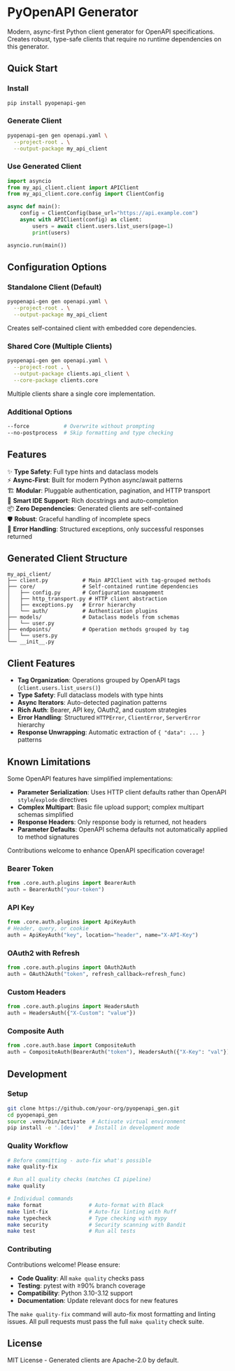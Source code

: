# PyOpenAPI Generator

Modern, async-first Python client generator for OpenAPI specifications. Creates robust, type-safe clients that require no runtime dependencies on this generator.

## Quick Start

### Install
```bash
pip install pyopenapi-gen
```

### Generate Client
```bash
pyopenapi-gen gen openapi.yaml \
  --project-root . \
  --output-package my_api_client
```

### Use Generated Client
```python
import asyncio
from my_api_client.client import APIClient
from my_api_client.core.config import ClientConfig

async def main():
    config = ClientConfig(base_url="https://api.example.com")
    async with APIClient(config) as client:
        users = await client.users.list_users(page=1)
        print(users)

asyncio.run(main())
```

## Configuration Options

### Standalone Client (Default)
```bash
pyopenapi-gen gen openapi.yaml \
  --project-root . \
  --output-package my_api_client
```
Creates self-contained client with embedded core dependencies.

### Shared Core (Multiple Clients)
```bash
pyopenapi-gen gen openapi.yaml \
  --project-root . \
  --output-package clients.api_client \
  --core-package clients.core
```
Multiple clients share a single core implementation.

### Additional Options
```bash
--force           # Overwrite without prompting
--no-postprocess  # Skip formatting and type checking
```

## Features

✨ **Type Safety**: Full type hints and dataclass models  
⚡ **Async-First**: Built for modern Python async/await patterns  
🏗️ **Modular**: Pluggable authentication, pagination, and HTTP transport  
🧠 **Smart IDE Support**: Rich docstrings and auto-completion  
📦 **Zero Dependencies**: Generated clients are self-contained  
🛡️ **Robust**: Graceful handling of incomplete specs  
🎯 **Error Handling**: Structured exceptions, only successful responses returned

## Generated Client Structure

```
my_api_client/
├── client.py           # Main APIClient with tag-grouped methods
├── core/               # Self-contained runtime dependencies
│   ├── config.py       # Configuration management
│   ├── http_transport.py # HTTP client abstraction
│   ├── exceptions.py   # Error hierarchy
│   └── auth/           # Authentication plugins
├── models/             # Dataclass models from schemas
│   └── user.py
├── endpoints/          # Operation methods grouped by tag
│   └── users.py
└── __init__.py
```

## Client Features

- **Tag Organization**: Operations grouped by OpenAPI tags (`client.users.list_users()`)
- **Type Safety**: Full dataclass models with type hints
- **Async Iterators**: Auto-detected pagination patterns
- **Rich Auth**: Bearer, API key, OAuth2, and custom strategies
- **Error Handling**: Structured `HTTPError`, `ClientError`, `ServerError` hierarchy
- **Response Unwrapping**: Automatic extraction of `{ "data": ... }` patterns

## Known Limitations

Some OpenAPI features have simplified implementations:

- **Parameter Serialization**: Uses HTTP client defaults rather than OpenAPI `style`/`explode` directives
- **Complex Multipart**: Basic file upload support; complex multipart schemas simplified  
- **Response Headers**: Only response body is returned, not headers
- **Parameter Defaults**: OpenAPI schema defaults not automatically applied to method signatures

Contributions welcome to enhance OpenAPI specification coverage!

### Bearer Token
```python
from .core.auth.plugins import BearerAuth
auth = BearerAuth("your-token")
```

### API Key
```python
from .core.auth.plugins import ApiKeyAuth
# Header, query, or cookie
auth = ApiKeyAuth("key", location="header", name="X-API-Key")
```

### OAuth2 with Refresh
```python
from .core.auth.plugins import OAuth2Auth
auth = OAuth2Auth("token", refresh_callback=refresh_func)
```

### Custom Headers
```python
from .core.auth.plugins import HeadersAuth
auth = HeadersAuth({"X-Custom": "value"})
```

### Composite Auth
```python
from .core.auth.base import CompositeAuth
auth = CompositeAuth(BearerAuth("token"), HeadersAuth({"X-Key": "val"}))
```

## Development

### Setup
```bash
git clone https://github.com/your-org/pyopenapi_gen.git
cd pyopenapi_gen
source .venv/bin/activate  # Activate virtual environment
pip install -e '.[dev]'   # Install in development mode
```

### Quality Workflow
```bash
# Before committing - auto-fix what's possible
make quality-fix

# Run all quality checks (matches CI pipeline)
make quality

# Individual commands
make format               # Auto-format with Black
make lint-fix             # Auto-fix linting with Ruff  
make typecheck            # Type checking with mypy
make security             # Security scanning with Bandit
make test                 # Run all tests
```

### Contributing

Contributions welcome! Please ensure:

- **Code Quality**: All `make quality` checks pass
- **Testing**: pytest with ≥90% branch coverage
- **Compatibility**: Python 3.10-3.12 support
- **Documentation**: Update relevant docs for new features

The `make quality-fix` command will auto-fix most formatting and linting issues. All pull requests must pass the full `make quality` check suite.

## License

MIT License - Generated clients are Apache-2.0 by default.